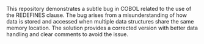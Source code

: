 This repository demonstrates a subtle bug in COBOL related to the use of the REDEFINES clause. The bug arises from a misunderstanding of how data is stored and accessed when multiple data structures share the same memory location. The solution provides a corrected version with better data handling and clear comments to avoid the issue.